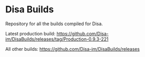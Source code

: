 # Disa Builds

Repository for all the builds compiled for Disa.

Latest production build: https://github.com/Disa-im/DisaBuilds/releases/tag/Production-0.9.3-221

All other builds: https://github.com/Disa-im/DisaBuilds/releases
